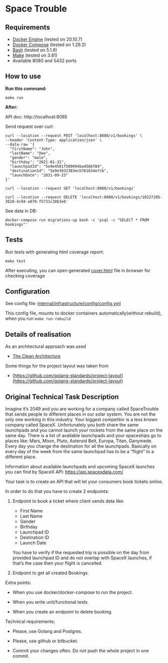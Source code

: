 # Space Trouble

## Requirements

* [Docker Engine](https://docs.docker.com/engine/) (tested on 20.10.7)
* [Docker Compose](https://docs.docker.com/compose/) (tested on 1.29.2)
* [Bash](https://www.gnu.org/software/bash/) (tested on 5.1.8)
* [Make](https://www.gnu.org/software/make/) (tested on 3.81)
* Available 8080 and 5432 ports

## How to use

**Run this command:**

```
make run
```

**After:**

API doc: http://localhost:8085

Send request over curl:

```
curl --location --request POST 'localhost:8080/v1/bookings' \
--header 'Content-Type: application/json' \
--data-raw '{
  "firstName": "John",
  "lastName": "Doe",
  "gender": "male",
  "birthday": "2021-01-31",
  "launchpadId": "5e9e4501f509094ba4566f84",
  "destinationId": "5e9e3032383ecb761634e7cb",
  "launchDate": "2031-09-25"
}'
```

```
curl --location --request GET 'localhost:8080/v1/bookings'
```

```
curl --location --request DELETE 'localhost:8080/v1/bookings/10227205-3628-4c94-a070-f5731c38b3e6'
```

See data in DB:

```
docker-compose run migrations-up bash -c 'psql -c "SELECT * FROM bookings"'
```

## Tests

Run tests with generating html coverage report:

```
make test
``` 

After executing, you can open generated [cover.html](https://htmlpreview.github.io/?https://github.com/mgerasimchuk/space-trouble/blob/master/cover.html)
file in browser for checking coverage

## Configuration

See config file: [internal/infrastructure/config/config.yml](internal/infrastructure/config/config.yml)

This config file, mounts to docker containers automatically(without rebuild), when you run `make run-rebuild`

## Details of realisation

As an architectural approach was used
- [The Clean Architecture](https://blog.cleancoder.com/uncle-bob/2012/08/13/the-clean-architecture.html)

Some things for the project layout was taken from
- [https://github.com/golang-standards/project-layout](https://github.com/golang-standards/project-layout)

## Original Technical Task Description

Imagine it’s 2049 and you are working for a company called SpaceTrouble that sends people to different places in our
solar system. You are not the only one working in this industry. Your biggest competitor is a less known company called
SpaceX. Unfortunately you both share the same launchpads and you cannot launch your rockets from the same place on the
same day. There is a list of available launchpads and your spaceships go to places like: Mars, Moon, Pluto, Asteroid
Belt, Europa, Titan, Ganymede. Every day you change the destination for all the launchpads. Basically on every day of
the week from the same launchpad has to be a “flight” to a different place.

Information about available launchpads and upcoming SpaceX launches you can find by SpaceX
API: https://api.spacexdata.com/

Your task is to create an API that will let your consumers book tickets online.

In order to do that you have to create 2 endpoints:

1. Endpoint to book a ticket where client sends data like:

   * First Name
   * Last Name
   * Gender
   * Birthday
   * Launchpad ID
   * Destination ID
   * Launch Date
    
   You have to verify if the requested trip is possible on the day from provided launchpad ID and do not overlap with SpaceX launches, if that’s the case then your flight is cancelled.

2. Endpoint to get all created Bookings.

Extra points:

* When you use docker/docker-compose to run the project.

* When you write unit/functional tests.

* When you create an endpoint to delete booking.

Technical requirements:

* Please, use Golang and Postgres.

* Please, use github or bitbucket.

* Commit your changes often. Do not push the whole project in one commit.
